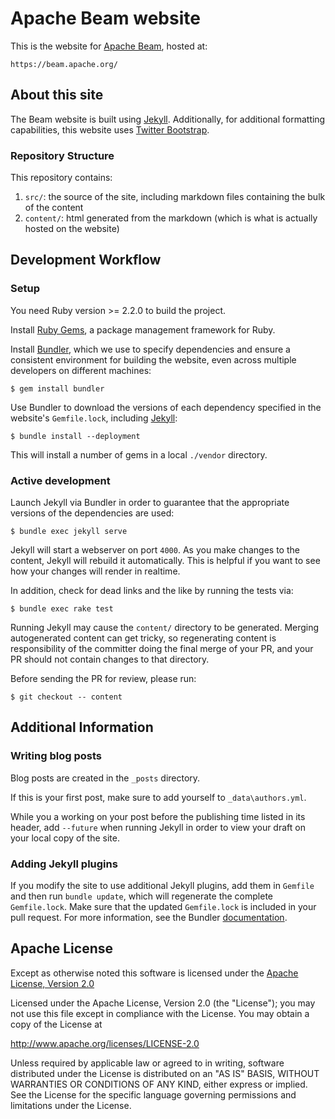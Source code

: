 # Apache Beam website

This is the website for [Apache Beam](https://beam.apache.org/), hosted at:

    https://beam.apache.org/

## About this site

The Beam website is built using [Jekyll](http://jekyllrb.com/). Additionally,
for additional formatting capabilities, this website uses
[Twitter Bootstrap](http://getbootstrap.com/).

### Repository Structure

This repository contains:

1. `src/`: the source of the site, including markdown files containing the bulk of the content
1. `content/`: html generated from the markdown (which is what is actually hosted on the website)

## Development Workflow

### Setup

You need Ruby version >= 2.2.0 to build the project.

Install [Ruby Gems](https://rubygems.org/pages/download), a package management framework for Ruby.

Install [Bundler](http://bundler.io/v1.3/rationale.html), which  we use to specify dependencies and ensure
a consistent environment for building the website, even across multiple developers on different machines:

    $ gem install bundler

Use Bundler to download the versions of each dependency specified in the website's `Gemfile.lock`,
including [Jekyll](https://jekyllrb.com/):

    $ bundle install --deployment

This will install a number of gems in a local `./vendor` directory.

### Active development

Launch Jekyll via Bundler in order to guarantee that the appropriate versions of the dependencies are used:

    $ bundle exec jekyll serve

Jekyll will start a webserver on port `4000`. As you make changes to the
content, Jekyll will rebuild it automatically. This is helpful if you want to see
how your changes will render in realtime.

In addition, check for dead links and the like by running the tests via:

    $ bundle exec rake test

Running Jekyll may cause the `content/` directory to be generated.
Merging autogenerated content can get tricky, so regenerating content is
responsibility of the committer doing the final merge of your PR, and
your PR should not contain changes to that directory.

Before sending the PR for review, please run:

    $ git checkout -- content

## Additional Information

### Writing blog posts

Blog posts are created in the `_posts` directory.

If this is your first post, make sure to add yourself to `_data\authors.yml`.

While you a working on your post before the publishing time listed in its header,
add `--future` when running Jekyll in order to view your draft on your local copy of
the site.

### Adding Jekyll plugins

If you modify the site to use additional Jekyll plugins, add them in `Gemfile`
and then run `bundle update`, which will regenerate the complete `Gemfile.lock`.
Make sure that the updated `Gemfile.lock` is included in your pull request. For more information,
see the Bundler [documentation](http://bundler.io/v1.3/rationale.html).

## Apache License

Except as otherwise noted this software is licensed under the
[Apache License, Version 2.0](http://www.apache.org/licenses/LICENSE-2.0.html)

Licensed under the Apache License, Version 2.0 (the "License");
you may not use this file except in compliance with the License.
You may obtain a copy of the License at

  http://www.apache.org/licenses/LICENSE-2.0

Unless required by applicable law or agreed to in writing, software
distributed under the License is distributed on an "AS IS" BASIS,
WITHOUT WARRANTIES OR CONDITIONS OF ANY KIND, either express or implied.
See the License for the specific language governing permissions and
limitations under the License.
